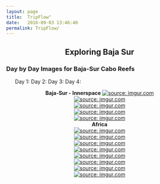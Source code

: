 ```yaml
---
layout: page
title:  TripFlow"
date:   2016-09-03 13:46:40
permalink: TripFlow/
---
```


<h2 style="text-align:center">Exploring Baja Sur</h2>

<div align="left">
<p>
<h3>Day by Day Images for Baja-Sur Cabo Reefs</h3>
<ul>
Day 1:
Day 2:
Day 3:
Day 4:
</ul>
</p>
</div>
     
 <div align="center">
 
 <strong>Baja-Sur - Innerspace</strong>
 <a href="http://imgur.com/RIEn9Nh"><img src="http://i.imgur.com/RIEn9Nh.jpg" title="source: imgur.com" /></a><br>
 <a href="http://imgur.com/8dhUug3"><img src="http://i.imgur.com/8dhUug3.jpg" title="source: imgur.com" /></a><br>
 <a href="http://imgur.com/28wESep"><img src="http://i.imgur.com/28wESep.jpg" title="source: imgur.com" /></a><br>
 <a href="http://imgur.com/iUr0d5d"><img src="http://i.imgur.com/iUr0d5d.jpg" title="source: imgur.com" /></a><br>
 <a href="http://imgur.com/pfWbZZ4"><img src="http://i.imgur.com/pfWbZZ4.jpg" title="source: imgur.com" /></a><br>
<strong>Africa</strong><br>
<a href="http://imgur.com/NEQZyuF"><img src="http://i.imgur.com/NEQZyuF.jpg" title="source: imgur.com" /></a>
<br>
<a href="http://imgur.com/l7YJ6pS"><img src="http://i.imgur.com/l7YJ6pS.jpg" title="source: imgur.com" /></a>
<strong> </strong><br>
 <a href="http://imgur.com/0dFFgSG"><img src="http://i.imgur.com/0dFFgSG.jpg" title="source: imgur.com" /></a>
<strong> </strong><br>
<a href="http://imgur.com/ZzjCeoN"><img src="http://i.imgur.com/ZzjCeoN.jpg" title="source: imgur.com" /></a>
<strong> </strong><br>
<a href="http://imgur.com/gnbxn0g"><img src="http://i.imgur.com/gnbxn0g.jpg" title="source: imgur.com" /></a>
<strong> </strong><br>
<a href="http://imgur.com/3Y2S5kP"><img src="http://i.imgur.com/3Y2S5kP.jpg" title="source: imgur.com" /></a>
<strong> </strong><br>
<a href="http://imgur.com/jTrnQdi"><img src="http://i.imgur.com/jTrnQdi.jpg" title="source: imgur.com" /></a>
<strong> </strong><br>
<a href="http://imgur.com/NgIjQkx"><img src="http://i.imgur.com/NgIjQkx.jpg" title="source: imgur.com" /></a>

</div>

  
